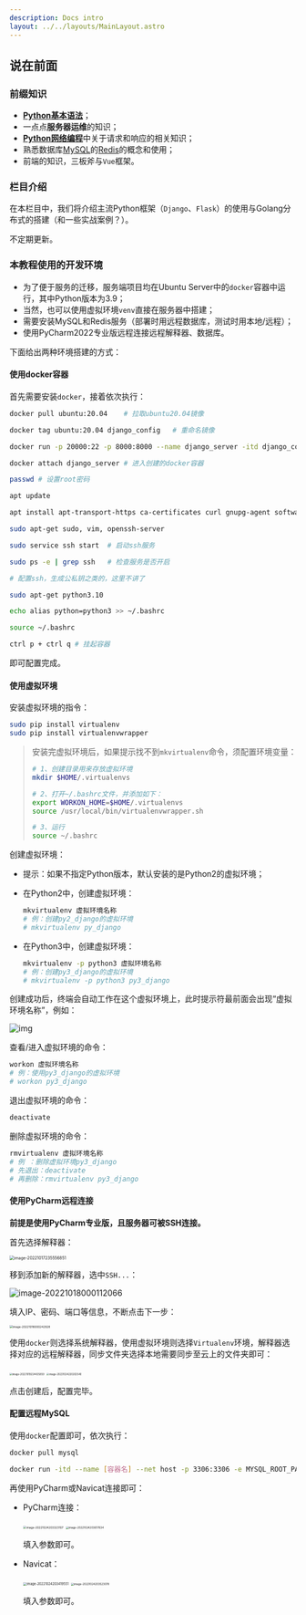 ```yaml
---
description: Docs intro
layout: ../../layouts/MainLayout.astro
---
```


## 说在前面

### 前缀知识

+ [**Python基本语法**](https://docs.drshw.tech/pb/introduction/)；
+ 一点点**服务器运维**的知识；
+ [**Python网络编程**](https://docs.drshw.tech/pw/introduction/)中关于请求和响应的相关知识；
+ 熟悉数据库[MySQL](https://docs.drshw.tech/pw/spider/06/#%E5%85%B3%E7%B3%BB%E5%9E%8B%E6%95%B0%E6%8D%AE%E5%BA%93%E5%AD%98%E5%82%A8)的[Redis](https://docs.drshw.tech/pw/extra_2/)的概念和使用；
+ 前端的知识，三板斧与`Vue`框架。

### 栏目介绍

在本栏目中，我们将介绍主流Python框架（`Django`、`Flask`）的使用与Golang分布式的搭建（和一些实战案例？）。

不定期更新。

### 本教程使用的开发环境

+ 为了便于服务的迁移，服务端项目均在Ubuntu Server中的`docker`容器中运行，其中Python版本为3.9；
+ 当然，也可以使用虚拟环境`venv`直接在服务器中搭建；
+ 需要安装MySQL和Redis服务（部署时用远程数据库，测试时用本地/远程）；
+ 使用PyCharm2022专业版远程连接远程解释器、数据库。

下面给出两种环境搭建的方式：

#### 使用docker容器

首先需要安装`docker`，接着依次执行：

```bash
docker pull ubuntu:20.04	# 拉取ubuntu20.04镜像

docker tag ubuntu:20.04 django_config	# 重命名镜像

docker run -p 20000:22 -p 8000:8000 --name django_server -itd django_config	# 创建并运行镜像，端口在服务器安全组（防火墙）中开放

docker attach django_server	# 进入创建的docker容器

passwd # 设置root密码

apt update

apt install apt-transport-https ca-certificates curl gnupg-agent software-properties-common # 换源，下载基本命令

sudo apt-get sudo, vim, openssh-server

sudo service ssh start	# 启动ssh服务

sudo ps -e | grep ssh	# 检查服务是否开启

# 配置ssh，生成公私钥之类的，这里不讲了

sudo apt-get python3.10

echo alias python=python3 >> ~/.bashrc

source ~/.bashrc

ctrl p + ctrl q # 挂起容器
```

即可配置完成。

#### 使用虚拟环境

安装虚拟环境的指令：

```bash
sudo pip install virtualenv
sudo pip install virtualenvwrapper
```

> 安装完虚拟环境后，如果提示找不到`mkvirtualenv`命令，须配置环境变量：
>
> ```bash
> # 1、创建目录用来存放虚拟环境
> mkdir $HOME/.virtualenvs
> 
> # 2、打开~/.bashrc文件，并添加如下：
> export WORKON_HOME=$HOME/.virtualenvs
> source /usr/local/bin/virtualenvwrapper.sh
> 
> # 3、运行
> source ~/.bashrc
> ```

创建虚拟环境：

- 提示：如果不指定Python版本，默认安装的是Python2的虚拟环境；

- 在Python2中，创建虚拟环境：

  ```bash
  mkvirtualenv 虚拟环境名称
  # 例：创建py2_django的虚拟环境
  # mkvirtualenv py_django
  ```

- 在Python3中，创建虚拟环境：

  ```bash
  mkvirtualenv -p python3 虚拟环境名称
  # 例：创建py3_django的虚拟环境
  # mkvirtualenv -p python3 py3_django
  ```

创建成功后，终端会自动工作在这个虚拟环境上，此时提示符最前面会出现“虚拟环境名称”，例如：

![img](https://images.drshw.tech/images/notes/03D138F66975E366CFBA9E89530E91C4.png)

查看/进入虚拟环境的命令：

```bash
workon 虚拟环境名称
# 例：使用py3_django的虚拟环境
# workon py3_django
```

退出虚拟环境的命令：

```bash
deactivate
```

删除虚拟环境的命令：

```bash
rmvirtualenv 虚拟环境名称
# 例 ：删除虚拟环境py3_django
# 先退出：deactivate
# 再删除：rmvirtualenv py3_django
```

#### 使用PyCharm远程连接

**前提是使用PyCharm专业版，且服务器可被SSH连接。**

首先选择解释器：

<img src="https://images.drshw.tech/images/notes/image-20221017235556851.png" alt="image-20221017235556851" style="zoom:50%;" />

移到添加新的解释器，选中`SSH...`：

![image-20221018000112066](https://images.drshw.tech/images/notes/image-20221018000112066.png)

填入IP、密码、端口等信息，不断点击下一步：

<img src="https://images.drshw.tech/images/notes/image-20221018000242928.png" alt="image-20221018000242928" style="zoom: 35%;" />

使用`docker`则选择系统解释器，使用虚拟环境则选择`Virtualenv`环境，解释器选择对应的远程解释器，同步文件夹选择本地需要同步至云上的文件夹即可：

<img src="https://images.drshw.tech/images/notes/image-20221019224425859.png" alt="image-20221019224425859" style="zoom:30%;" />

<img src="https://images.drshw.tech/images/notes/image-20221024220202540.png" alt="image-20221024220202540" style="zoom:30%;" />

点击创建后，配置完毕。

#### 配置远程MySQL

使用`docker`配置即可，依次执行：

```bash
docker pull mysql

docker run -itd --name [容器名] --net host -p 3306:3306 -e MYSQL_ROOT_PASSWORD=703347 mysql
```

再使用PyCharm或Navicat连接即可：

+ PyCharm连接：

  <img src="https://images.drshw.tech/images/notes/image-20221024203323107.png" alt="image-20221024203323107" style="zoom:35%;" />

  <img src="https://images.drshw.tech/images/notes/image-20221024203617634.png" alt="image-20221024203617634" style="zoom:33%;" />

  填入参数即可。

+ Navicat：

  <img src="https://images.drshw.tech/images/notes/image-20221024203419551.png" alt="image-20221024203419551" style="zoom:40%;" />

  <img src="https://images.drshw.tech/images/notes/image-20221024203523078.png" alt="image-20221024203523078" style="zoom:33%;" />

  填入参数即可。

